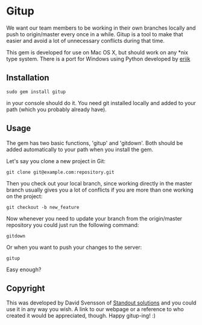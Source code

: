 # Gitup

We want our team members to be working in their own branches locally and
push to origin/master every once in a while. Gitup is a tool to make that
easier and avoid a lot of unnecessary conflicts during that time.

This gem is developed for use on Mac OS X, but should work on any *nix type system.
There is a port for Windows using Python developed by [eriik](https://github.com/eriik/gitup-py)

## Installation

	sudo gem install gitup

in your console should do it. You need git installed locally 
and added to your path (which you probably already have).


## Usage

The gem has two basic functions, 'gitup' and 'gitdown'. Both should be added automatically to your path
when you install the gem.

Let's say you clone a new project in Git:

	git clone git@example.com:repository.git

Then you check out your local branch, since working directly in the
master branch usually gives you a lot of conflicts if you are
more than one working on the project:

	git checkout -b new_feature

Now whenever you need to update your branch from the origin/master repository
you could just run the following command:

	gitdown

Or when you want to push your changes to the server:

	gitup

Easy enough?

## Copyright

This was developed by David Svensson of [Standout solutions](http://standout.se/ "Ruby on Rails developers in Växjö, Sweden") and
you could use it in any way you wish. A link to our webpage or a reference to who created it would be appreciated, though. 
Happy gitup-ing! :)


